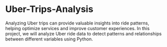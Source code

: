 # Uber-Trips-Analysis
Analyzing Uber trips can provide valuable insights into ride patterns, helping optimize services and improve customer experiences. In this project, we will analyze Uber ride data to detect patterns and relationships between different variables using Python. 
